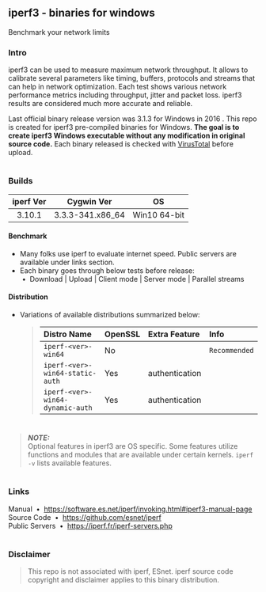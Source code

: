 ##  iperf3 - binaries for windows  
Benchmark your network limits  

### Intro
iperf3 can be used to measure maximum network throughput. It allows to calibrate several parameters like timing, buffers, protocols and streams that can help in network optimization. Each test shows various network performance metrics including throughput, jitter and packet loss. iperf3 results are considered much more accurate and reliable.  

Last official binary release version was 3.1.3 for Windows in 2016 . This repo is created for iperf3 pre-compiled binaries for Windows. **The goal is to create iperf3 Windows executable without any modification in original source code.** Each binary released is checked with [VirusTotal](https://www.virustotal.com/gui/home/upload) before upload.  

#
### Builds
|iperf Ver|Cygwin Ver      |OS          |
|:-------:|:--------------:|:----------:|
|3.10.1   |3.3.3-341.x86_64|Win10 64-bit|

#### Benchmark
* Many folks use iperf to evaluate internet speed. Public servers are available under links section.  
* Each binary goes through below tests before release:  
&nbsp;•&nbsp; Download | Upload | Client mode | Server mode | Parallel streams  

#### Distribution
* Variations of available distributions summarized below:
  
  > |Distro Name                     |OpenSSL|Extra Feature |Info         |
  > |:-------------------------------|:------|:-------------|:------------|
  > |`iperf-<ver>-win64`             |No     |              |`Recommended`|
  > |`iperf-<ver>-win64-static-auth` |Yes    |authentication|             |
  > |`iperf-<ver>-win64-dynamic-auth`|Yes    |authentication|             |

#
> **_NOTE:_**  
> Optional features in iperf3 are OS specific. Some features utilize functions and modules that are available under certain  kernels. `iperf -v` lists available features.  
#

### Links
Manual &nbsp;•&nbsp; https://software.es.net/iperf/invoking.html#iperf3-manual-page  
Source Code &nbsp;•&nbsp; https://github.com/esnet/iperf  
Public Servers &nbsp;•&nbsp; https://iperf.fr/iperf-servers.php  

#
### Disclaimer  
> This repo is not associated with iperf, ESnet. iperf source code copyright and disclaimer applies to this binary distribution.  
